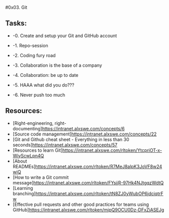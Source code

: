 #0x03. Git

## Tasks:
* -0. Create and setup your Git and GitHub account
 
* -1. Repo-session

* -2. Coding fury road

* -3. Collaboration is the base of a company

* -4. Collaboration: be up to date

* -5. HAAA what did you do???

* -6. Never push too much

## Resources:
* [Right-engineering, right-documenting]https://intranet.alxswe.com/concepts/6
* [Source code management]https://intranet.alxswe.com/concepts/22
* [Git and Github cheat sheet - Everything in less than 30 seconds]https://intranet.alxswe.com/concepts/57
* [Resources to learn Git]https://intranet.alxswe.com/rltoken/YtcpriOT-x-WiyScwLpn4Q
* [About READMEs]https://intranet.alxswe.com/rltoken/R7MeJ8alpK3JoVF8w24wiQ
* [How to write a Git commit message]https://intranet.alxswe.com/rltoken/FYsjjR-97Hk4NJtgqzWdtQ
* [Learning branching]https://intranet.alxswe.com/rltoken/tN8ZJ0yWubOP6jdciqtrFw
* [Effective pull requests and other good practices for teams using GitHub]https://intranet.alxswe.com/rltoken/mjpQ9OCU0Dz-DFxZjASEJg

